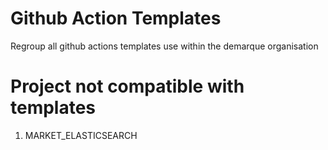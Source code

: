 # Github Action Templates
Regroup all github actions templates use within the demarque organisation

# Project not compatible with templates
1. MARKET_ELASTICSEARCH
